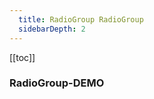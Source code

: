 ```yaml
---
  title: RadioGroup RadioGroup
  sidebarDepth: 2
---
```

  
[[toc]]

<script>
  export default {
    data(){
      return {
        value:"option1"
      }
    }
  }
</script>

### RadioGroup-DEMO 

<fv-radioGroup v-model="value">
  <fv-radio value="option1" />
  <fv-radio value="option2" />
</fv-radioGroup>
  
